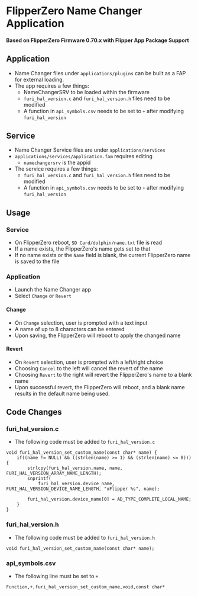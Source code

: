 # FlipperZero Name Changer Application

#### Based on FlipperZero Firmware 0.70.x with Flipper App Package Support

## Application

- Name Changer files under `applications/plugins` can be built as a FAP for external loading.
- The app requires a few things:
	- NameChangerSRV to be loaded within the firmware
	- `furi_hal_version.c` and `furi_hal_version.h` files need to be modified
	- A function in `api_symbols.csv` needs to be set to `+` after modifying `furi_hal_version`
	
## Service

- Name Changer Service files are under `applications/services`
- `applications/services/application.fam` requires editing
	- `namechangersrv` is the appid
- The service requires a few things:
	- `furi_hal_version.c` and `furi_hal_version.h` files need to be modified
	- A function in `api_symbols.csv` needs to be set to `+` after modifying `furi_hal_version`

## Usage

### Service

- On FlipperZero reboot, `SD Card/dolphin/name.txt` file is read
- If a name exists, the FlipperZero's name gets set to that
- If no name exists or the `Name` field is blank, the current FlipperZero name is saved to the file

### Application

- Launch the Name Changer app
- Select `Change` or `Revert`

#### Change

- On `Change` selection, user is prompted with a text input
- A name of up to 8 characters can be entered
- Upon saving, the FlipperZero will reboot to apply the changed name

#### Revert

- On `Revert` selection, user is prompted with a left/right choice
- Choosing `Cancel` to the left will cancel the revert of the name
- Choosing `Revert` to the right will revert the FlipperZero's name to a blank name
- Upon successful revert, the FlipperZero will reboot, and a blank name results in the default name being used.

## Code Changes

### furi_hal_version.c

- The following code must be added to `furi_hal_version.c`

```
void furi_hal_version_set_custom_name(const char* name) {
    if((name != NULL) && ((strlen(name) >= 1) && (strlen(name) <= 8))) {
        strlcpy(furi_hal_version.name, name, FURI_HAL_VERSION_ARRAY_NAME_LENGTH);
        snprintf(
            furi_hal_version.device_name, FURI_HAL_VERSION_DEVICE_NAME_LENGTH, "xFlipper %s", name);

        furi_hal_version.device_name[0] = AD_TYPE_COMPLETE_LOCAL_NAME;
    }
}
```

### furi_hal_version.h

- The following code must be added to `furi_hal_version.h`

```
void furi_hal_version_set_custom_name(const char* name);
```

### api_symbols.csv

- The following line must be set to `+`

```
Function,+,furi_hal_version_set_custom_name,void,const char*
```
